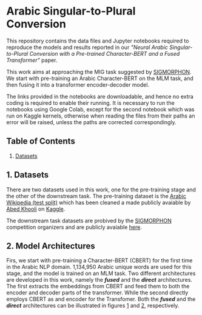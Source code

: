 # Arabic Singular-to-Plural Conversion

This repository contains the data files and Jupyter notebooks required to reproduce the models and results reported in our *"Neural Arabic Singular-to-Plural Conversion with a Pre-trained Character-BERT and a Fused Transformer"* paper.

This work aims at approaching the MIG task suggested by [SIGMORPHON](https://github.com/sigmorphon/2022InflectionST/blob/main/part2/README.md). We start with pre-training an Arabic Character-BERT on the MLM task, and then fusing it into a transformer encoder-decoder model.

The links provided in the notebooks are downloadable, and hence no extra coding is required to enable their running. It is necessary to run the notebooks using Google Colab, except for the second notebook which was run on Kaggle kernels, otherwise when reading the files from their paths an error will be raised, unless the paths are corrected correspondingly.

## Table of Contents
1. [Datasets](#datasets)

## 1. Datasets
There are two datasets used in this work, one for the pre-training stage and the other of the downstream task. The pre-training dataset is the [Arabic Wikipedia (test split)](https://www.kaggle.com/datasets/abedkhooli/arabic-bert-corpus/discussion/129597) which has been cleaned a made publicly avaiable by [Abed Khooli](https://www.kaggle.com/abedkhooli) on [Kaggle](https://www.kaggle.com/). 

The downstream task datasets are probived by the [SIGMORPHON](https://github.com/sigmorphon) competition organizers and are publicly avaiable [here](https://github.com/sigmorphon/2022InflectionST/tree/main/part2).

## 2. Model Architectures
Firs, we start with pre-training a Character-BERT (CBERT) for the first time in the Arabic NLP domain. 1,134,950 Arabic unique words are used for this stage, and the model is trained on an MLM task. 
Two different architectures are developed in this work, namely the ***fused*** and the ***direct*** architectures. The first extracts the embeddings from CBERT and feed them to both the encoder and decoder parts of the transformer. While the second directly employs CBERT as and encoder for the Transfomer. Both the ***fused*** and the ***direct*** architectures can be illustrated in figures [1](figures/Computational%20Linguistics%20Model-Direct.png) and [2](https://github.com/Azzam-Radman/Arabic-Singular-to-Plural-Conversion/blob/main/figures/Computational%20Linguistics%20Model-Direct.png), respectively. 
